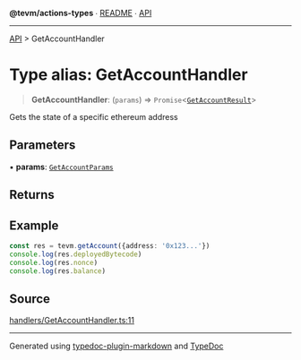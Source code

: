 **@tevm/actions-types** ∙ [README](../README.md) ∙ [API](../API.md)

***

[API](../API.md) > GetAccountHandler

# Type alias: GetAccountHandler

> **GetAccountHandler**: (`params`) => `Promise`\<[`GetAccountResult`](GetAccountResult.md)\>

Gets the state of a specific ethereum address

## Parameters

▪ **params**: [`GetAccountParams`](GetAccountParams.md)

## Returns

## Example

```ts
const res = tevm.getAccount({address: '0x123...'})
console.log(res.deployedBytecode)
console.log(res.nonce)
console.log(res.balance)
```

## Source

[handlers/GetAccountHandler.ts:11](https://github.com/evmts/tevm-monorepo/blob/main/packages/actions-types/src/handlers/GetAccountHandler.ts#L11)

***
Generated using [typedoc-plugin-markdown](https://www.npmjs.com/package/typedoc-plugin-markdown) and [TypeDoc](https://typedoc.org/)
